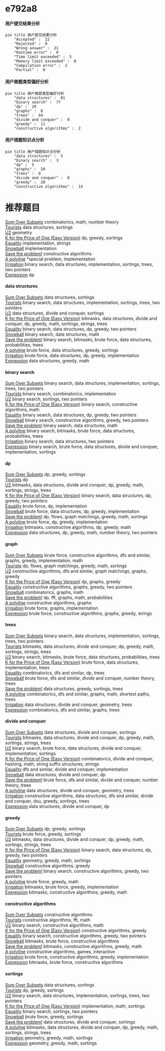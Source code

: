 # e792a8
<!-- tabs:start -->
#### **用户提交结果分析**

```mermaid
pie title 用户提交结果分析
    "Accepted" :  22
    "Rejected" :  0
    "Wrong answer" :  21
    "Runtime error" :  0
    "Time limit exceeded" :  5
    "Memory limit exceeded" :  0
    "Compilation error" :  2
    "Partial" :  0
```
#### **用户做题类型偏好分析**

```mermaid
pie title 用户做题类型偏好分析
    "data structures" :  81
    "binary search" :  77
    "dp" :  29
    "graphs" :  8
    "trees" :  64
    "divide and conquer" :  0
    "greedy" :  11
    "constructive algorithms" :  2
```
#### **用户错题知识点分析**

```mermaid
pie title 用户错题知识点分析
    "data structures" :  5
    "binary search" :  3
    "dp" :  5
    "graphs" :  20
    "trees" :  0
    "divide and conquer" :  0
    "greedy" :  20
    "constructive algorithms" :  14
```
<!-- tabs:end -->
# 推荐题目
[Sum Over Subsets](http://codeforces.com/problemset/problem/1436/F)		combinatorics,
                        math,
                        number theory		  
[Tourists](http://codeforces.com/problemset/problem/286/D)		data structures,
                        sortings		  
[U2](https://codeforces.com/contest/1143/problem/F)		geometry		  
[K for the Price of One (Easy Version)](http://codeforces.com/problemset/problem/1282/B1)		dp,
                        greedy,
                        sortings		  
[Equality](http://codeforces.com/problemset/problem/1038/A)		implementation,
                        strings		  
[Snowball](http://codeforces.com/problemset/problem/1099/A)		implementation		  
[Save the problem!](http://codeforces.com/problemset/problem/865/A)		constructive algorithms		  
[A polyline](http://codeforces.com/problemset/problem/171/H)		*special problem,
                        implementation		  
[Irrigation](http://codeforces.com/problemset/problem/1181/D)		binary search,
                        data structures,
                        implementation,
                        sortings,
                        trees,
                        two pointers		  
[Expression](http://codeforces.com/problemset/problem/58/E)		dp		  
<!-- tabs:start -->
#### **data structures**
[Sum Over Subsets](http://codeforces.com/problemset/problem/286/D)		data structures,
                        sortings		  
[Tourists](http://codeforces.com/problemset/problem/1181/D)		binary search,
                        data structures,
                        implementation,
                        sortings,
                        trees,
                        two pointers		  
[U2](http://codeforces.com/problemset/problem/459/D)		data structures,
                        divide and conquer,
                        sortings		  
[K for the Price of One (Easy Version)](http://codeforces.com/problemset/problem/1416/C)		bitmasks,
                        data structures,
                        divide and conquer,
                        dp,
                        greedy,
                        math,
                        sortings,
                        strings,
                        trees		  
[Equality](http://codeforces.com/problemset/problem/1492/C)		binary search,
                        data structures,
                        dp,
                        greedy,
                        two pointers		  
[Snowball](http://codeforces.com/problemset/problem/1490/G)		binary search,
                        data structures,
                        math		  
[Save the problem!](http://codeforces.com/problemset/problem/1479/D)		binary search,
                        bitmasks,
                        brute force,
                        data structures,
                        probabilities,
                        trees		  
[A polyline](http://codeforces.com/problemset/problem/1497/A)		brute force,
                        data structures,
                        greedy,
                        sortings		  
[Irrigation](http://codeforces.com/problemset/problem/1491/C)		brute force,
                        data structures,
                        dp,
                        greedy,
                        implementation		  
[Expression](http://codeforces.com/problemset/problem/1492/B)		data structures,
                        greedy,
                        math		  
#### **binary search**
[Sum Over Subsets](http://codeforces.com/problemset/problem/1181/D)		binary search,
                        data structures,
                        implementation,
                        sortings,
                        trees,
                        two pointers		  
[Tourists](https://codeforces.com/contest/504/problem/C)		binary search,
                        combinatorics,
                        implementation		  
[U2](http://codeforces.com/problemset/problem/216/D)		binary search,
                        sortings,
                        two pointers		  
[K for the Price of One (Easy Version)](http://codeforces.com/problemset/problem/1426/C)		binary search,
                        constructive algorithms,
                        math		  
[Equality](http://codeforces.com/problemset/problem/1492/C)		binary search,
                        data structures,
                        dp,
                        greedy,
                        two pointers		  
[Snowball](http://codeforces.com/problemset/problem/1463/D)		binary search,
                        constructive algorithms,
                        greedy,
                        two pointers		  
[Save the problem!](http://codeforces.com/problemset/problem/1490/G)		binary search,
                        data structures,
                        math		  
[A polyline](http://codeforces.com/problemset/problem/1479/D)		binary search,
                        bitmasks,
                        brute force,
                        data structures,
                        probabilities,
                        trees		  
[Irrigation](http://codeforces.com/problemset/problem/1436/E)		binary search,
                        data structures,
                        two pointers		  
[Expression](http://codeforces.com/problemset/problem/1461/D)		binary search,
                        brute force,
                        data structures,
                        divide and conquer,
                        implementation,
                        sortings		  
#### **dp**
[Sum Over Subsets](http://codeforces.com/problemset/problem/1282/B1)		dp,
                        greedy,
                        sortings		  
[Tourists](http://codeforces.com/problemset/problem/58/E)		dp		  
[U2](http://codeforces.com/problemset/problem/1416/C)		bitmasks,
                        data structures,
                        divide and conquer,
                        dp,
                        greedy,
                        math,
                        sortings,
                        strings,
                        trees		  
[K for the Price of One (Easy Version)](http://codeforces.com/problemset/problem/1492/C)		binary search,
                        data structures,
                        dp,
                        greedy,
                        two pointers		  
[Equality](https://codeforces.com/contest/1457/problem/C)		brute force,
                        dp,
                        implementation		  
[Snowball](http://codeforces.com/problemset/problem/1491/C)		brute force,
                        data structures,
                        dp,
                        greedy,
                        implementation		  
[Save the problem!](http://codeforces.com/problemset/problem/1437/C)		dp,
                        flows,
                        graph matchings,
                        greedy,
                        math,
                        sortings		  
[A polyline](http://codeforces.com/problemset/problem/1499/B)		brute force,
                        dp,
                        greedy,
                        implementation		  
[Irrigation](http://codeforces.com/problemset/problem/1491/D)		bitmasks,
                        constructive algorithms,
                        dp,
                        greedy,
                        math		  
[Expression](http://codeforces.com/problemset/problem/1497/E1)		data structures,
                        dp,
                        greedy,
                        math,
                        number theory,
                        two pointers		  
#### **graph**
[Sum Over Subsets](http://codeforces.com/problemset/problem/1487/C)		brute force,
                        constructive algorithms,
                        dfs and similar,
                        graphs,
                        greedy,
                        implementation,
                        math		  
[Tourists](http://codeforces.com/problemset/problem/1437/C)		dp,
                        flows,
                        graph matchings,
                        greedy,
                        math,
                        sortings		  
[U2](http://codeforces.com/problemset/problem/1470/D)		constructive algorithms,
                        dfs and similar,
                        graph matchings,
                        graphs,
                        greedy		  
[K for the Price of One (Easy Version)](http://codeforces.com/problemset/problem/1476/C)		dp,
                        graphs,
                        greedy		  
[Equality](http://codeforces.com/problemset/problem/1304/D)		constructive algorithms,
                        graphs,
                        greedy,
                        two pointers		  
[Snowball](http://codeforces.com/problemset/problem/1475/C)		combinatorics,
                        graphs,
                        math		  
[Save the problem!](http://codeforces.com/problemset/problem/553/E)		dp,
                        fft,
                        graphs,
                        math,
                        probabilities		  
[A polyline](http://codeforces.com/problemset/problem/1495/C)		constructive algorithms,
                        graphs		  
[Irrigation](http://codeforces.com/problemset/problem/1510/K)		brute force,
                        graphs,
                        implementation		  
[Expression](http://codeforces.com/problemset/problem/1511/D)		brute force,
                        constructive algorithms,
                        graphs,
                        greedy,
                        strings		  
#### **trees**
[Sum Over Subsets](http://codeforces.com/problemset/problem/1181/D)		binary search,
                        data structures,
                        implementation,
                        sortings,
                        trees,
                        two pointers		  
[Tourists](http://codeforces.com/problemset/problem/1416/C)		bitmasks,
                        data structures,
                        divide and conquer,
                        dp,
                        greedy,
                        math,
                        sortings,
                        strings,
                        trees		  
[U2](http://codeforces.com/problemset/problem/1479/D)		binary search,
                        bitmasks,
                        brute force,
                        data structures,
                        probabilities,
                        trees		  
[K for the Price of One (Easy Version)](http://codeforces.com/problemset/problem/1511/C)		brute force,
                        data structures,
                        implementation,
                        trees		  
[Equality](http://codeforces.com/problemset/problem/1499/F)		combinatorics,
                        dfs and similar,
                        dp,
                        trees		  
[Snowball](http://codeforces.com/problemset/problem/1491/E)		brute force,
                        dfs and similar,
                        divide and conquer,
                        number theory,
                        trees		  
[Save the problem!](http://codeforces.com/problemset/problem/1466/D)		data structures,
                        greedy,
                        sortings,
                        trees		  
[A polyline](http://codeforces.com/problemset/problem/1495/D)		combinatorics,
                        dfs and similar,
                        graphs,
                        math,
                        shortest paths,
                        trees		  
[Irrigation](http://codeforces.com/problemset/problem/1303/G)		data structures,
                        divide and conquer,
                        geometry,
                        trees		  
[Expression](http://codeforces.com/problemset/problem/1454/E)		combinatorics,
                        dfs and similar,
                        graphs,
                        trees		  
#### **divide and conquer**
[Sum Over Subsets](http://codeforces.com/problemset/problem/459/D)		data structures,
                        divide and conquer,
                        sortings		  
[Tourists](http://codeforces.com/problemset/problem/1416/C)		bitmasks,
                        data structures,
                        divide and conquer,
                        dp,
                        greedy,
                        math,
                        sortings,
                        strings,
                        trees		  
[U2](http://codeforces.com/problemset/problem/1461/D)		binary search,
                        brute force,
                        data structures,
                        divide and conquer,
                        implementation,
                        sortings		  
[K for the Price of One (Easy Version)](http://codeforces.com/problemset/problem/1466/G)		combinatorics,
                        divide and conquer,
                        hashing,
                        math,
                        string suffix structures,
                        strings		  
[Equality](http://codeforces.com/problemset/problem/1490/D)		dfs and similar,
                        divide and conquer,
                        implementation		  
[Snowball](https://codeforces.com/contest/1483/problem/C)		data structures,
                        divide and conquer,
                        dp		  
[Save the problem!](http://codeforces.com/problemset/problem/1491/E)		brute force,
                        dfs and similar,
                        divide and conquer,
                        number theory,
                        trees		  
[A polyline](http://codeforces.com/problemset/problem/1303/G)		data structures,
                        divide and conquer,
                        geometry,
                        trees		  
[Irrigation](http://codeforces.com/problemset/problem/1494/D)		constructive algorithms,
                        data structures,
                        dfs and similar,
                        divide and conquer,
                        dsu,
                        greedy,
                        sortings,
                        trees		  
[Expression](http://codeforces.com/problemset/problem/1482/E)		data structures,
                        divide and conquer,
                        dp		  
#### **greedy**
[Sum Over Subsets](http://codeforces.com/problemset/problem/1282/B1)		dp,
                        greedy,
                        sortings		  
[Tourists](http://codeforces.com/problemset/problem/909/A)		brute force,
                        greedy,
                        sortings		  
[U2](http://codeforces.com/problemset/problem/1416/C)		bitmasks,
                        data structures,
                        divide and conquer,
                        dp,
                        greedy,
                        math,
                        sortings,
                        strings,
                        trees		  
[K for the Price of One (Easy Version)](http://codeforces.com/problemset/problem/1492/C)		binary search,
                        data structures,
                        dp,
                        greedy,
                        two pointers		  
[Equality](https://codeforces.com/contest/1496/problem/C)		geometry,
                        greedy,
                        math,
                        sortings		  
[Snowball](http://codeforces.com/problemset/problem/1493/A)		constructive algorithms,
                        greedy		  
[Save the problem!](http://codeforces.com/problemset/problem/1463/D)		binary search,
                        constructive algorithms,
                        greedy,
                        two pointers		  
[A polyline](http://codeforces.com/problemset/problem/1462/C)		brute force,
                        greedy,
                        math		  
[Irrigation](http://codeforces.com/problemset/problem/1494/B)		bitmasks,
                        brute force,
                        greedy,
                        implementation		  
[Expression](http://codeforces.com/problemset/problem/1492/D)		bitmasks,
                        constructive algorithms,
                        greedy,
                        math		  
#### **constructive algorithms**
[Sum Over Subsets](http://codeforces.com/problemset/problem/865/A)		constructive algorithms		  
[Tourists](http://codeforces.com/problemset/problem/1270/I)		constructive algorithms,
                        fft,
                        math		  
[U2](http://codeforces.com/problemset/problem/1426/C)		binary search,
                        constructive algorithms,
                        math		  
[K for the Price of One (Easy Version)](http://codeforces.com/problemset/problem/1493/A)		constructive algorithms,
                        greedy		  
[Equality](http://codeforces.com/problemset/problem/1463/D)		binary search,
                        constructive algorithms,
                        greedy,
                        two pointers		  
[Snowball](https://codeforces.com/contest/1456/problem/B)		bitmasks,
                        brute force,
                        constructive algorithms		  
[Save the problem!](http://codeforces.com/problemset/problem/1492/D)		bitmasks,
                        constructive algorithms,
                        greedy,
                        math		  
[A polyline](https://codeforces.com/contest/1504/problem/D)		constructive algorithms,
                        games,
                        interactive		  
[Irrigation](https://codeforces.com/contest/1483/problem/A)		brute force,
                        constructive algorithms,
                        greedy,
                        implementation		  
[Expression](https://codeforces.com/contest/1457/problem/D)		bitmasks,
                        brute force,
                        constructive algorithms		  
#### **sortings**
[Sum Over Subsets](http://codeforces.com/problemset/problem/286/D)		data structures,
                        sortings		  
[Tourists](http://codeforces.com/problemset/problem/1282/B1)		dp,
                        greedy,
                        sortings		  
[U2](http://codeforces.com/problemset/problem/1181/D)		binary search,
                        data structures,
                        implementation,
                        sortings,
                        trees,
                        two pointers		  
[K for the Price of One (Easy Version)](https://codeforces.com/contest/434/problem/A)		implementation,
                        math,
                        sortings		  
[Equality](http://codeforces.com/problemset/problem/216/D)		binary search,
                        sortings,
                        two pointers		  
[Snowball](http://codeforces.com/problemset/problem/909/A)		brute force,
                        greedy,
                        sortings		  
[Save the problem!](http://codeforces.com/problemset/problem/459/D)		data structures,
                        divide and conquer,
                        sortings		  
[A polyline](http://codeforces.com/problemset/problem/1416/C)		bitmasks,
                        data structures,
                        divide and conquer,
                        dp,
                        greedy,
                        math,
                        sortings,
                        strings,
                        trees		  
[Irrigation](https://codeforces.com/contest/1496/problem/C)		geometry,
                        greedy,
                        math,
                        sortings		  
[Expression](http://codeforces.com/problemset/problem/1495/A)		geometry,
                        greedy,
                        math,
                        sortings		  
<!-- tabs:end -->
